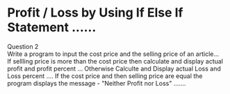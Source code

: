 # Profit / Loss by Using If Else If Statement ......
Question 2
<br>
Write a program to input the cost price and the selling price of an article...
<br>
If sellling price is more than the cost price then calculate and display actual profit 
and profit percent ...
Otherwise Calculte and Display actual Loss and Loss percent ....
If the cost price and then selling price are equal the program displays 
the message - "Neither Profit nor Loss" .......  